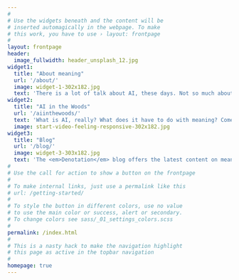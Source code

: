 ```yaml
---
#
# Use the widgets beneath and the content will be
# inserted automagically in the webpage. To make
# this work, you have to use › layout: frontpage
#
layout: frontpage
header:
  image_fullwidth: header_unsplash_12.jpg
widget1:
  title: "About meaning"
  url: '/about/'
  image: widget-1-302x182.jpg
  text: 'There is a lot of talk about AI, these days. Not so much about meaning. And still, AI without meaning will not reach intelligence.'
widget2:
  title: "AI in the Woods"
  url: '/aiinthewoods/'
  text: 'What is AI, really? What does it have to do with meaning? Come and find out in the woods.'
  image: start-video-feeling-responsive-302x182.jpg
widget3:
  title: "Blog"
  url: '/blog/'
  image: widget-3-303x182.jpg
  text: 'The <em>Denotation</em> blog offers the latest content on meaning, linguistics and Artificial Intelligence.'
#
# Use the call for action to show a button on the frontpage
#
# To make internal links, just use a permalink like this
# url: /getting-started/
#
# To style the button in different colors, use no value
# to use the main color or success, alert or secondary.
# To change colors see sass/_01_settings_colors.scss
#
permalink: /index.html
#
# This is a nasty hack to make the navigation highlight
# this page as active in the topbar navigation
#
homepage: true
---
```


